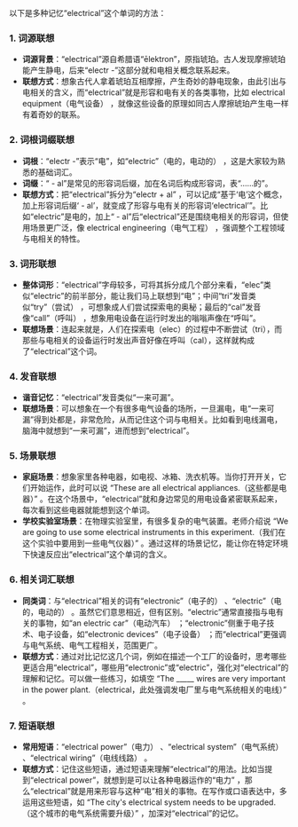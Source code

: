 以下是多种记忆“electrical”这个单词的方法：

### 1. 词源联想
 - **词源背景**：“electrical”源自希腊语“ēlektron”，原指琥珀。古人发现摩擦琥珀能产生静电，后来“electr -”这部分就和电相关概念联系起来。
 - **联想方式**：想象古代人拿着琥珀互相摩擦，产生奇妙的静电现象，由此引出与电相关的含义，而“electrical”就是形容和电有关的各类事物，比如 electrical equipment（电气设备） ，就像这些设备的原理如同古人摩擦琥珀产生电一样有着奇妙的联系。 

### 2. 词根词缀联想
 - **词根**：“electr -”表示“电”，如“electric”（电的，电动的） ，这是大家较为熟悉的基础词汇。
 - **词缀**：“ - al”是常见的形容词后缀，加在名词后构成形容词，表“……的”。
 - **联想方式**：把“electrical”拆分为“electr + al” ，可以记成“基于‘电’这个概念，加上形容词后缀‘ - al’，就变成了形容与电有关的形容词‘electrical’”。比如“electric”是电的，加上“ - al”后“electrical”还是围绕电相关的形容词，但使用场景更广泛，像 electrical engineering（电气工程） ，强调整个工程领域与电相关的特性。 

### 3. 词形联想
 - **整体词形**：“electrical”字母较多，可将其拆分成几个部分来看，“elec”类似“electric”的前半部分，能让我们马上联想到“电”；中间“tri”发音类似“try”（尝试） ，可想象成人们尝试探索电的奥秘；最后的“cal”发音像“call”（呼叫） ，想象用电设备在运行时发出的嗡嗡声像在“呼叫”。
 - **联想场景**：连起来就是，人们在探索电（elec）的过程中不断尝试（tri），而那些与电相关的设备运行时发出声音好像在呼叫（cal），这样就构成了“electrical”这个词。 

### 4. 发音联想
 - **谐音记忆**：“electrical”发音类似“一来可漏”。
 - **联想场景**：可以想象在一个有很多电气设备的场所，一旦漏电，电“一来可漏”得到处都是，非常危险，从而记住这个词与电相关。比如看到电线漏电，脑海中就想到“一来可漏”，进而想到“electrical”。 

### 5. 场景联想
 - **家庭场景**：想象家里各种电器，如电视、冰箱、洗衣机等。当你打开开关，它们开始运作，此时可以说 “These are all electrical appliances.（这些都是电器）” 。在这个场景中，“electrical”就和身边常见的用电设备紧密联系起来，每次看到这些电器就能想到这个单词。
 - **学校实验室场景**：在物理实验室里，有很多复杂的电气装置。老师介绍说 “We are going to use some electrical instruments in this experiment.（我们在这个实验中要用到一些电气仪器）” 。通过这样的场景记忆，能让你在特定环境下快速反应出“electrical”这个单词的含义。 

### 6. 相关词汇联想
 - **同类词**：与“electrical”相关的词有“electronic”（电子的） 、“electric”（电的，电动的） 。虽然它们意思相近，但有区别。“electric”通常直接指与电有关的事物，如“an electric car”（电动汽车） ；“electronic”侧重于电子技术、电子设备，如“electronic devices”（电子设备） ；而“electrical”更强调与电气系统、电气工程相关，范围更广。
 - **联想方式**：通过对比记忆这几个词，例如在描述一个工厂的设备时，思考哪些更适合用“electrical”，哪些用“electronic”或“electric”，强化对“electrical”的理解和记忆。可以做一些练习，如填空 “The _____ wires are very important in the power plant.（electrical，此处强调发电厂里与电气系统相关的电线）” 。 

### 7. 短语联想
 - **常用短语**：“electrical power”（电力） 、“electrical system”（电气系统） 、“electrical wiring”（电线线路） 。
 - **联想方式**：记住这些短语，通过短语来理解“electrical”的用法。比如当提到“electrical power”，就想到是可以让各种电器运作的“电力” ，那么“electrical”就是用来形容与这种“电”相关的事物。在写作或口语表达中，多运用这些短语，如 “The city's electrical system needs to be upgraded.（这个城市的电气系统需要升级）” ，加深对“electrical”的记忆。 